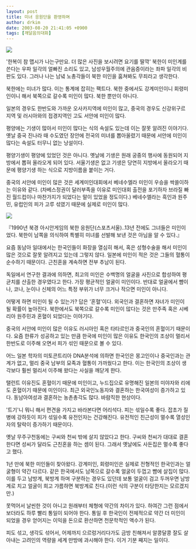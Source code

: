 ```yaml
---
layout: post
title: 미녀 응원단을 환영하며
author: drkim
date: 2003-08-20 21:41:05 +0900
tags: [깨달음의대화]
---
```


  ![](http://drkimz.com/technote/board/private/upimg/1061442267.jpg)



  '한복이 참 맵시가 나는구만요. 더 많은 사진을 보시려면 요기를 딸깍'
북한이 미인계를 쓴다는 우파 일각의 얼빠진 소리도 있고, 남성우월주의에 관음증이라는 좌파 일각의 비판도 있다. 그러나 나는 남녘 노총각들이 북한 미인을 훔쳐봐도 무죄라고 생각한다. 

  
  
북한에는 미녀가 많다. 이는 통계에 잡히는 팩트다. 북한 중에서도 강계미인이니 회령미인이니 해서 북쪽으로 갈수록 미인이 많다. 북한 뿐만이 아니다.   
  
일본의 경우도 한반도와 가까운 오사카지역에 미인이 많고, 중국의 경우도 신강위구르 지역 및 러시아와의 접경지역인 고도 서안에 미인이 많다.  
  
평양에는 기생이 많아서 미인이 많다는 식의 속설도 있는데 이는 잘못 알려진 이야기다. 옛날 중국 진나라 때 수도였던 장안에 전국의 미녀를 뽑아올렸기 때문에 서안에 미인이 많다는 속설도 터무니 없는 낭설이다.   
  
평양기생이 평양에 있었던 것은 아니다. 옛날에 기생은 원래 궁중의 행사에 동원되어 지방에서 뽑혀 올라오게 되어 있다. 서울기생은 없고 기생은 당연히 지방에서 올라오기 때문에 평양기생 하는 식으로 지방이름을 붙이는 거다.   
  
중국의 서안에 미인이 많은 것은 세계미인대회에서 베네수엘라 미인이 우승을 싹쓸이하는 이유와 같다. (차베스정권이 달러부족을 이유로 미인대회 출전을 포기하자 브라질 빠진 월드컵이나 마찬가지가 되었다는 말이 있었을 정도이다.) 베네수엘라는 흑인과 원주민, 유럽인의 피가 고루 섞였기 때문에 실제로 미인이 많다.   
  



  ![](http://drkimz.com/technote/board/KDR/upimg/1061521534.jpg)


  『1990년 북경 아시안게임의 북한 응원단(스포츠서울)..13년 전에도 그녀들은 미인이었다. 북한이 남쪽을 의식하여 특별히 미녀를 선발해 보낸 것은 아님을 알 수 있다.』


  
요즘 동남아 일대에서는 한국인들이 화장을 열심히 해서, 혹은 성형수술을 해서 미인이 많은 것으로 잘못 알려지고 있는데 그렇지 않다. 일본에 미인이 적은 것은 그들의 혈통이 순수하기 때문이다. 근친혼을 계속하면 전부 추남이 된다.   
  
독일에서 연구한 결과에 의하면, 최고의 미인은 수백명의 얼굴을 사진으로 합성하여 평균치를 산출한 경우였다고 한다. 가장 평균적인 얼굴이 미인이다. 반대로 얼굴에서 뺨이나, 코나, 눈이나 신체의 어느 특정 부위가 너무 크거나 작으면 미인이 아니다.   
  
어떻게 하면 미인이 될 수 있는가? 답은 '혼혈'이다. 외국인과 결혼하면 자녀가 미인이 될 확률이 높아진다. 북한에서도 북쪽으로 갈수록 미인이 많다는 것은 만주족 혹은 시베리아 원주민과 혼혈이 되었다는 이야기다.   
  
중국의 서안에 미인이 많은 이유도 러시아인 혹은 타타르인과 중국인의 혼혈이기 때문이다. 요즘 한류가 성공하고 있는 만큼 한국에 미인이 많은 이유도 한국인의 조상이 멀리서 한반도로 이주해 오면서 피가 섞인 때문으로 볼 수 있다.   
  
어느 일본 학자의 미토콘트리아 DNA분석에 의하면 한국인은 몽고인이나 중국인과는 관계가 없고, 멀리 중국 남부의 묘족과 혈통이 가까웠다고 한다. 이는 한국인의 조상이 생각보다 훨씬 멀리서 이주해 왔다는 사실을 깨닫게 한다.   
  
탤런트 이유진도 혼혈이기 때문에 미인이고, 누드집으로 유명해진 일본의 미야자와 리에도 혼혈이기 때문에 미인이다. 최근 외국인노동자와 결혼하는 한국여성이 증가하고 있다. 동남아여성과 결혼하는 농촌총각도 많다. 바람직한 현상이다.   
  
'트기'니 뭐니 해서 편견을 가지고 바라본다면 어리석다. 피는 섞일수록 좋다. 잡초가 질병에 강하듯이 피가 섞일수록 유전인자는 건강해진다. 유전적인 친근성이 멀수록 열성인자의 탈락이 증가하기 때문이다.   
  
옛날 무주구천동에는 구씨와 천씨 밖에 살지 않았다고 한다. 구씨와 천씨가 대대로 결혼한다면 성씨가 달라도 근친혼을 하는 셈이 된다. 그래서 옛날에도 사돈집은 멀수록 좋다고 했다.   
  
1년 만에 북한 미인들이 찾아왔다. 강계미인, 회령미인은 실제로 전형적인 한국인과는 얼굴형이 약간 다르다. 같은 한국에서도 남쪽으로 갈수록 얼굴이 두껍고 뺨에 살집이 많다. 이를 두고 남방계, 북방계 하며 구분하는 경우도 있던데 보통 얼굴이 검고 두꺼우면 남방계로 치고 얼굴이 희고 갸름하면 북방계로 친다.(이런 식의 구분이 타당한지는 모르겠지만.)   
  
못먹어서 날씬한 것이 아니고 원래부터 체형에 약간의 차이가 있다. 하여간 그런 점에서 보더라도 하루 빨리 통일이 되어야 한다. 통일 후 한국인이 전체적으로 약간 더 미인이 되었을 경우 얻어지는 이익을 돈으로 환산하면 천문학적인 액수가 된다.   
  
피도 섞고, 생각도 섞어서, 어제까지 으르렁거리다가도 금방 친해져서 알콩달콩 잘도 살아내는 고려인의 역량을 세계 만방에 과시해야 한다. 이거 기분 째지는 일이다.
